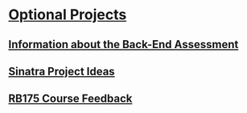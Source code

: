 # [Optional Projects](https://launchschool.com/lessons/4c491ae4/assignments)


## [Information about the Back-End Assessment]()
## [Sinatra Project Ideas](https://launchschool.com/lessons/4c491ae4/assignments/95571859)
## [RB175 Course Feedback]()
